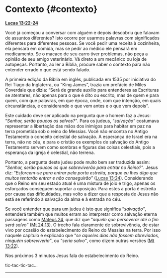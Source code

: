 # Contexto {#contexto}

[**Lucas 13:22-24**](http://bibliaonline.com.br/acf/lc/13/22-24)

Você já começou a conversar com alguém e depois descobriu que falavam de assuntos diferentes? Isto ocorre por usarmos palavras com significados diferentes para diferentes pessoas. Se você pedir uma receita à cozinheira, ela pensará em comida, mas se pedir ao médico ele pensará em medicamento. Se o macaco de seu carro tiver problemas, não peça a opinião de seu amigo veterinário. Vá direto a um mecânico ou loja de autopeças. Portanto, ao ler a Bíblia, procure saber o contexto para não entender errado o que está sendo falado.

A primeira edição da Bíblia em inglês, publicada em 1535 por iniciativa do Rei Tiago da Inglaterra, ou “King James”, trazia um prefácio de Miles Coverdale que dizia: “Será de grande auxílio para entenderes as Escrituras se atentares, não apenas para o que é dito ou escrito, mas de quem e para quem, com que palavras, em que época, onde, com que intenção, em quais circunstâncias, e considerando o que vem antes e o que vem depois”.

Este cuidado deve ser aplicado na pergunta que o homem faz a Jesus: “_Senhor, serão poucos os salvos?”_. Para os judeus, “_salvação”_ costumava representar a libertação das mãos dos inimigos para habitar em paz na terra prometida sob o reino do Messias. Você não encontra no Antigo Testamento o conceito celestial de salvação. A esperança de Israel era na terra, não no céu, e para o cristão os exemplos de salvação do Antigo Testamento servem como sombras e figuras das coisas celestiais, pois a esperança da igreja é celestial, não terrena.

Portanto, a pergunta deste judeu pode muito bem ser traduzida assim: “_Senhor, serão poucos os que sobreviverão para entrar no Reino?”_. Jesus diz: “_Esforcem-se para entrar pela porta estreita, porque eu lhes digo que muitos tentarão entrar e não conseguirão”_ ([Lucas 13:24](http://bibliaonline.com.br/acf/lc/13/24)). Considerando que o Reino em seu estado atual é uma mistura de joio e trigo, apenas os esforçados conseguem suportar a oposição. Para estes a porta é estreita por causa das dificuldades, mas volto a dizer que a resposta de Jesus não está se referindo à salvação da alma e à entrada no céu.

Se você entender que para um judeu é isto que significa “_salvação”_, entenderá também que muitos erram ao interpretar como salvação eterna passagens como [Mateus 24](http://bibliaonline.com.br/acf/mt/24), que diz que “_aquele que perseverar até o fim será salvo”_ ([Mt 24:13](http://bibliaonline.com.br/acf/mt/24/13)). O trecho fala claramente de sobrevivência, de estar vivo por ocasião do estabelecimento do Reino do Messias na terra. Por isso naquele capítulo é explicado que “_se aqueles dias não fossem abreviados, ninguém sobreviveria”_, ou “_seria salvo”_, como dizem outras versões ([Mt 13:22](http://bibliaonline.com.br/acf/mt/13/22)).

Nos próximos 3 minutos Jesus fala do estabelecimento do Reino.

tic-tac-tic-tac...

*****